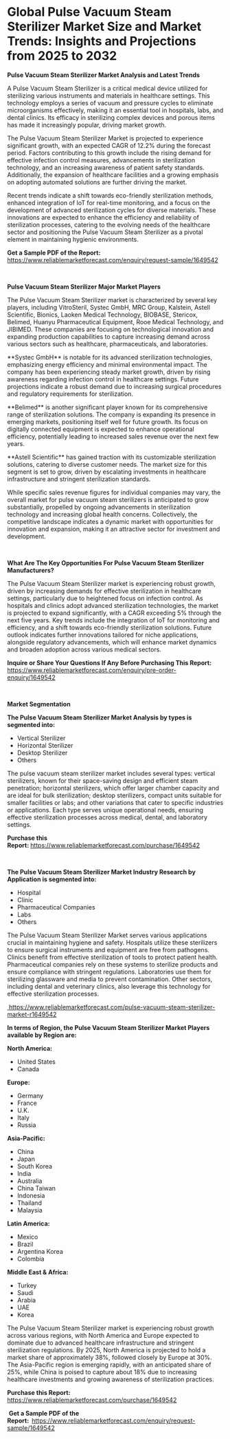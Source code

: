 <p><h1>Global Pulse Vacuum Steam Sterilizer Market Size and Market Trends: Insights and Projections from 2025 to 2032</h1></p><p><strong>Pulse Vacuum Steam Sterilizer Market Analysis and Latest Trends</strong></p>
<p><p>A Pulse Vacuum Steam Sterilizer is a critical medical device utilized for sterilizing various instruments and materials in healthcare settings. This technology employs a series of vacuum and pressure cycles to eliminate microorganisms effectively, making it an essential tool in hospitals, labs, and dental clinics. Its efficacy in sterilizing complex devices and porous items has made it increasingly popular, driving market growth.</p><p>The Pulse Vacuum Steam Sterilizer Market is projected to experience significant growth, with an expected CAGR of 12.2% during the forecast period. Factors contributing to this growth include the rising demand for effective infection control measures, advancements in sterilization technology, and an increasing awareness of patient safety standards. Additionally, the expansion of healthcare facilities and a growing emphasis on adopting automated solutions are further driving the market.</p><p>Recent trends indicate a shift towards eco-friendly sterilization methods, enhanced integration of IoT for real-time monitoring, and a focus on the development of advanced sterilization cycles for diverse materials. These innovations are expected to enhance the efficiency and reliability of sterilization processes, catering to the evolving needs of the healthcare sector and positioning the Pulse Vacuum Steam Sterilizer as a pivotal element in maintaining hygienic environments.</p></p>
<p><strong>Get a Sample PDF of the Report:&nbsp;</strong> <a href="https://www.reliablemarketforecast.com/enquiry/request-sample/1649542?utm_campaign=1897&utm_medium=2&utm_source=Github&utm_content=ia&utm_term=13042025&utm_id=pulse-vacuum-steam-sterilizer">https://www.reliablemarketforecast.com/enquiry/request-sample/1649542</a></p>
<p>&nbsp;</p>
<p><strong>Pulse Vacuum Steam Sterilizer Major Market Players</strong></p>
<p><p>The Pulse Vacuum Steam Sterilizer market is characterized by several key players, including VitroSteril, Systec GmbH, MRC Group, Kalstein, Astell Scientific, Bionics, Laoken Medical Technology, BIOBASE, Stericox, Belimed, Huanyu Pharmaceutical Equipment, Rooe Medical Technology, and JIBIMED. These companies are focusing on technological innovation and expanding production capabilities to capture increasing demand across various sectors such as healthcare, pharmaceuticals, and laboratories.</p><p>**Systec GmbH** is notable for its advanced sterilization technologies, emphasizing energy efficiency and minimal environmental impact. The company has been experiencing steady market growth, driven by rising awareness regarding infection control in healthcare settings. Future projections indicate a robust demand due to increasing surgical procedures and regulatory requirements for sterilization.</p><p>**Belimed** is another significant player known for its comprehensive range of sterilization solutions. The company is expanding its presence in emerging markets, positioning itself well for future growth. Its focus on digitally connected equipment is expected to enhance operational efficiency, potentially leading to increased sales revenue over the next few years.</p><p>**Astell Scientific** has gained traction with its customizable sterilization solutions, catering to diverse customer needs. The market size for this segment is set to grow, driven by escalating investments in healthcare infrastructure and stringent sterilization standards.</p><p>While specific sales revenue figures for individual companies may vary, the overall market for pulse vacuum steam sterilizers is anticipated to grow substantially, propelled by ongoing advancements in sterilization technology and increasing global health concerns. Collectively, the competitive landscape indicates a dynamic market with opportunities for innovation and expansion, making it an attractive sector for investment and development.</p></p>
<p>&nbsp;</p>
<p><strong>What Are The Key Opportunities For Pulse Vacuum Steam Sterilizer Manufacturers?</strong></p>
<p><p>The Pulse Vacuum Steam Sterilizer market is experiencing robust growth, driven by increasing demands for effective sterilization in healthcare settings, particularly due to heightened focus on infection control. As hospitals and clinics adopt advanced sterilization technologies, the market is projected to expand significantly, with a CAGR exceeding 5% through the next five years. Key trends include the integration of IoT for monitoring and efficiency, and a shift towards eco-friendly sterilization solutions. Future outlook indicates further innovations tailored for niche applications, alongside regulatory advancements, which will enhance market dynamics and broaden adoption across various medical sectors.</p></p>
<p><strong>Inquire or Share Your Questions If Any Before Purchasing This Report:</strong> <a href="https://www.reliablemarketforecast.com/enquiry/pre-order-enquiry/1649542?utm_campaign=1897&utm_medium=2&utm_source=Github&utm_content=ia&utm_term=13042025&utm_id=pulse-vacuum-steam-sterilizer">https://www.reliablemarketforecast.com/enquiry/pre-order-enquiry/1649542</a></p>
<p>&nbsp;</p>
<p><strong>Market Segmentation</strong></p>
<p><strong>The Pulse Vacuum Steam Sterilizer Market Analysis by types is segmented into:</strong></p>
<p><ul><li>Vertical Sterilizer</li><li>Horizontal Sterilizer</li><li>Desktop Sterilizer</li><li>Others</li></ul></p>
<p><p>The pulse vacuum steam sterilizer market includes several types: vertical sterilizers, known for their space-saving design and efficient steam penetration; horizontal sterilizers, which offer larger chamber capacity and are ideal for bulk sterilization; desktop sterilizers, compact units suitable for smaller facilities or labs; and other variations that cater to specific industries or applications. Each type serves unique operational needs, ensuring effective sterilization processes across medical, dental, and laboratory settings.</p></p>
<p><strong>Purchase this Report:&nbsp;</strong><a href="https://www.reliablemarketforecast.com/purchase/1649542?utm_campaign=1897&utm_medium=2&utm_source=Github&utm_content=ia&utm_term=13042025&utm_id=pulse-vacuum-steam-sterilizer">https://www.reliablemarketforecast.com/purchase/1649542</a></p>
<p>&nbsp;</p>
<p><strong>The Pulse Vacuum Steam Sterilizer Market Industry Research by Application is segmented into:</strong></p>
<p><ul><li>Hospital</li><li>Clinic</li><li>Pharmaceutical Companies</li><li>Labs</li><li>Others</li></ul></p>
<p><p>The Pulse Vacuum Steam Sterilizer Market serves various applications crucial in maintaining hygiene and safety. Hospitals utilize these sterilizers to ensure surgical instruments and equipment are free from pathogens. Clinics benefit from effective sterilization of tools to protect patient health. Pharmaceutical companies rely on these systems to sterilize products and ensure compliance with stringent regulations. Laboratories use them for sterilizing glassware and media to prevent contamination. Other sectors, including dental and veterinary clinics, also leverage this technology for effective sterilization processes.</p></p>
<p><a href="https://www.reliablemarketforecast.com/pulse-vacuum-steam-sterilizer-market-r1649542?utm_campaign=1897&utm_medium=2&utm_source=Github&utm_content=ia&utm_term=13042025&utm_id=pulse-vacuum-steam-sterilizer">&nbsp;https://www.reliablemarketforecast.com/pulse-vacuum-steam-sterilizer-market-r1649542</a></p>
<p><strong>In terms of Region, the Pulse Vacuum Steam Sterilizer Market Players available by Region are:</strong></p>
<p>
    <p> <strong> North America: </strong>
        <ul>
            <li>United States</li>
            <li>Canada</li>
        </ul>
        </p> 
    <p> <strong> Europe: </strong>
        <ul>
            <li>Germany</li>
            <li>France</li>
            <li>U.K.</li>
            <li>Italy</li>
            <li>Russia</li>
        </ul>
        </p> 
    <p> <strong> Asia-Pacific: </strong>
        <ul>
            <li>China</li>
            <li>Japan</li>
            <li>South Korea</li>
            <li>India</li>
            <li>Australia</li>
            <li>China Taiwan</li>
            <li>Indonesia</li>
            <li>Thailand</li>
            <li>Malaysia</li>
        </ul>
        </p> 
    <p> <strong> Latin America: </strong>
        <ul>
            <li>Mexico</li>
            <li>Brazil</li>
            <li>Argentina Korea</li>
            <li>Colombia</li>
        </ul>
        </p> 
    <p> <strong> Middle East & Africa: </strong>
        <ul>
            <li>Turkey</li>
            <li>Saudi</li>
            <li>Arabia</li>
            <li>UAE</li>
            <li>Korea</li>
        </ul>
    </p>
    </p>
<p><p>The Pulse Vacuum Steam Sterilizer market is experiencing robust growth across various regions, with North America and Europe expected to dominate due to advanced healthcare infrastructure and stringent sterilization regulations. By 2025, North America is projected to hold a market share of approximately 38%, followed closely by Europe at 30%. The Asia-Pacific region is emerging rapidly, with an anticipated share of 25%, while China is poised to capture about 18% due to increasing healthcare investments and growing awareness of sterilization practices.</p></p>
<p><strong>Purchase this Report: </strong><a href="https://www.reliablemarketforecast.com/purchase/1649542?utm_campaign=1897&utm_medium=2&utm_source=Github&utm_content=ia&utm_term=13042025&utm_id=pulse-vacuum-steam-sterilizer">https://www.reliablemarketforecast.com/purchase/1649542</a></p>
<p>&nbsp;<strong>Get a Sample PDF of the Report:&nbsp;&nbsp;</strong><a href="https://www.reliablemarketforecast.com/enquiry/request-sample/1649542?utm_campaign=1897&utm_medium=2&utm_source=Github&utm_content=ia&utm_term=13042025&utm_id=pulse-vacuum-steam-sterilizer">https://www.reliablemarketforecast.com/enquiry/request-sample/1649542</a></p>
<p><strong></strong></p>
<p><p></p><p></p><p></p></p>